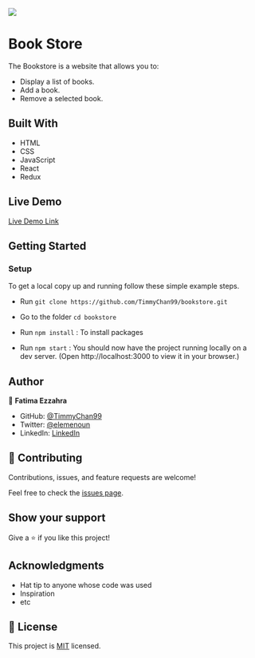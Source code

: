 
![](https://img.shields.io/badge/Microverse-blueviolet)

# Book Store

The Bookstore is a website that allows you to:
- Display a list of books.
- Add a book.
- Remove a selected book.



## Built With

- HTML
- CSS
- JavaScript
- React
- Redux

## Live Demo

[Live Demo Link](https://bookstore-timmy.herokuapp.com/) 


## Getting Started

### **Setup**
To get a local copy up and running follow these simple example steps.

- Run `git clone https://github.com/TimmyChan99/bookstore.git`
- Go to the folder `cd bookstore`

- Run `npm install` : To install packages

- Run `npm start` : You should now have the project running locally on a dev server.
 (Open http://localhost:3000 to view it in your browser.)



## Author

👤 **Fatima Ezzahra**

- GitHub: [@TimmyChan99](https://github.com/TimmyChan99)
- Twitter: [@elemenoun](https://twitter.com/elemenoun)
- LinkedIn: [LinkedIn](https://www.linkedin.com/in/fatima-ezzahra-elemenoun-020841225/)

## 🤝 Contributing

Contributions, issues, and feature requests are welcome!

Feel free to check the [issues page](../../issues/).

## Show your support

Give a ⭐️ if you like this project!

## Acknowledgments

- Hat tip to anyone whose code was used
- Inspiration
- etc

## 📝 License

This project is [MIT](./MIT.md) licensed.
